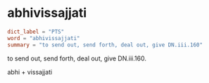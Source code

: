 # abhivissajjati

``` toml
dict_label = "PTS"
word = "abhivissajjati"
summary = "to send out, send forth, deal out, give DN.iii.160"
```

to send out, send forth, deal out, give DN.iii.160.

abhi \+ vissajjati

